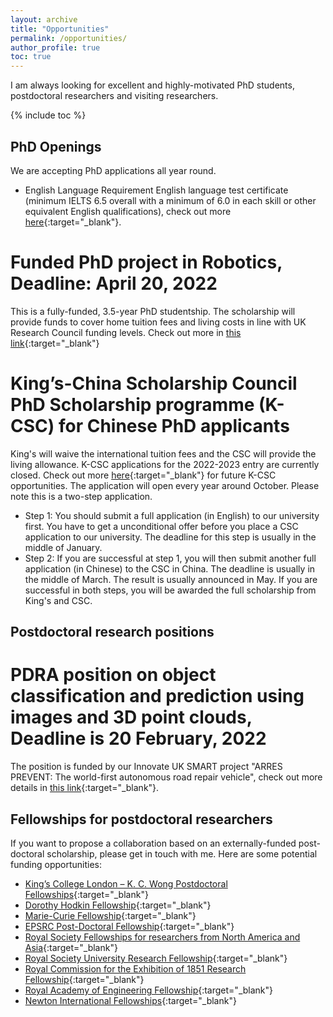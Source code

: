 ```yaml
---
layout: archive
title: "Opportunities"
permalink: /opportunities/
author_profile: true
toc: true
---
```


I am always looking for excellent and highly-motivated PhD students, postdoctoral researchers and visiting researchers. 

{% include toc %}

## PhD Openings
We are accepting PhD applications all year round.
* English Language Requirement
English language test certificate (minimum IELTS 6.5 overall with a minimum of 6.0 in each skill or other equivalent English qualifications), check out more [here](https://www.kcl.ac.uk/study/postgraduate-taught/how-to-apply/entry-requirements/english-language-requirements){:target="_blank"}.
# Funded PhD project in Robotics, Deadline: April 20, 2022
This is a fully-funded, 3.5-year PhD studentship. The scholarship will provide funds to cover home tuition fees and living costs in line with UK Research Council funding levels. Check out more in [this link](https://www.findaphd.com/phds/project/robotic-manipulation-with-vision-and-touching-sensing/?p138575){:target="_blank"}
# King’s-China Scholarship Council PhD Scholarship programme (K-CSC) for Chinese PhD applicants 
King's will waive the international tuition fees and the CSC will provide the living allowance.
K-CSC applications for the 2022-2023 entry are currently closed. Check out more [here](https://www.kcl.ac.uk/study-legacy/funding/kings-china-scholarship-council-phd-scholarship-programme-k-csc){:target="_blank"} for future K-CSC opportunities. 
The application will open every year around October. Please note this is a two-step application. 
* Step 1: You should submit a full application (in English) to our university first. You have to get a unconditional offer before you place a CSC application to our university. The deadline for this step is usually in the middle of January. 
* Step 2: If you are successful at step 1, you will then submit another full application (in Chinese) to the CSC in China. The deadline is usually in the middle of March. The result is usually announced in May.
If you are successful in both steps, you will be awarded the full scholarship from King's and CSC.


## Postdoctoral research positions
# PDRA position on object classification and prediction using images and 3D point clouds, Deadline is 20 February, 2022 
The position is funded by our Innovate UK SMART project "ARRES PREVENT: The world-first autonomous road repair vehicle", check out more details in [this link](https://www.kcl.ac.uk/study/postgraduate-taught/how-to-apply/entry-requirements/english-language-requirements){:target="_blank"}.

## Fellowships for postdoctoral researchers
If you want to propose a collaboration based on an externally-funded post-doctoral scholarship, please get in touch with me. Here are some potential funding opportunities:
* [King’s College London – K. C. Wong Postdoctoral Fellowships](https://documentcloud.adobe.com/link/review?uri=urn%3Aaaid%3Ascds%3AUS%3A9a09c36e-feb8-302c-8d95-3e5ecee52b0e#pageNum=1){:target="_blank"} 
* [Dorothy Hodkin Fellowship](https://royalsociety.org/grants-schemes-awards/grants/dorothy-hodgkin-fellowship/){:target="_blank"} 
* [Marie-Curie Fellowship](http://ec.europa.eu/research/mariecurieactions/){:target="_blank"} 
* [EPSRC Post-Doctoral Fellowship](https://epsrc.ukri.org/skills/fellows/areas/){:target="_blank"} 
* [Royal Society Fellowships for researchers from North America and Asia](http://www.scholarshippost.com/scholarships/royal-society-fellowships/){:target="_blank"} 
* [Royal Society University Research Fellowship](https://royalsociety.org/grants/schemes/university-research/){:target="_blank"} 
* [Royal Commission for the Exhibition of 1851 Research Fellowship](http://www.royalcommission1851.org.uk/awards/?award=research){:target="_blank"} 
* [Royal Academy of Engineering Fellowship](https://royalsociety.org/grants-schemes-awards/grants/newton-international/){:target="_blank"} 
* [Newton International Fellowships](http://www.raeng.org.uk/grants-and-prizes/support-for-research/research-fellowships/raeng-research-fellowship){:target="_blank"}
